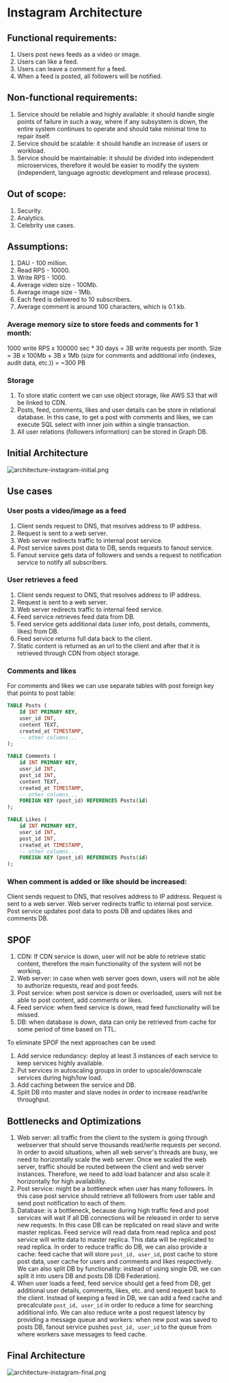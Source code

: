 # Instagram Architecture

## Functional requirements:

1. Users post news feeds as a video or image.
2. Users can like a feed.
3. Users can leave a comment for a feed.
4. When a feed is posted, all followers will be notified.

## Non-functional requirements:

1. Service should be reliable and highly available: it should handle single points of failure in such a way, where if any subsystem is down, the entire system continues to operate and should take minimal time to repair itself.
2. Service should be scalable: it should handle an increase of users or workload.
3. Service should be maintainable: it should be divided into independent microservices, therefore it would be easier to modify the system (independent, language agnostic development and release process).

## Out of scope:

1. Security.
2. Analytics.
3. Celebrity use cases.

## Assumptions:

1. DAU - 100 million.
2. Read RPS - 10000.
3. Write RPS - 1000.
4. Average video size - 100Mb.
5. Average image size - 1Mb.
6. Each feed is delivered to 10 subscribers.
7. Average comment is around 100 characters, which is 0.1 kb.

### Average memory size to store feeds and comments for 1 month:
1000 write RPS x 100000 sec * 30 days = 3B write requests per month.
Size = 3B x 100Mb + 3B x 1Mb (size for comments and additional info (indexes, audit data, etc.)) = ~300 PB

### Storage
1. To store static content we can use object storage, like AWS S3 that will be linked to CDN.
2. Posts, feed, comments, likes and user details can be store in relational database. In this case, to get a post 
with comments and likes, we can execute SQL select with inner join within a single transaction.
3. All user relations (followers information) can be stored in Graph DB.

## Initial Architecture
![architecture-instagram-initial.png](images%2Farchitecture-instagram-initial.png)

## Use cases

### User posts a video/image as a feed
1. Client sends request to DNS, that resolves address to IP address.
2. Request is sent to a web server.
3. Web server redirects traffic to internal post service.
4. Post service saves post data to DB, sends requests to fanout service.
5. Fanout service gets data of followers and sends a request to notification service to notify all subscribers.

### User retrieves a feed
1. Client sends request to DNS, that resolves address to IP address.
2. Request is sent to a web server.
3. Web server redirects traffic to internal feed service.
4. Feed service retrieves feed data from DB.
5. Feed service gets additional data (user info, post details, comments, likes) from DB.
6. Feed service returns full data back to the client.
7. Static content is returned as an url to the client and after that it is retrieved through CDN from object storage.

### Comments and likes
For comments and likes we can use separate tables with post foreign key that points to post table:

```sql
TABLE Posts (
    Id INT PRIMARY KEY,
    user_id INT,
    content TEXT,
    created_at TIMESTAMP,
    -- other columns...
);

TABLE Comments (
    id INT PRIMARY KEY,
    user_id INT,
    post_id INT,
    content TEXT,
    created_at TIMESTAMP,
    -- other columns...
    FOREIGN KEY (post_id) REFERENCES Posts(id)
);

TABLE Likes (
    id INT PRIMARY KEY,
    user_id INT,
    post_id INT,
    created_at TIMESTAMP,
    -- other columns...
    FOREIGN KEY (post_id) REFERENCES Posts(id)
);
```


### When comment is added or like should be increased:
Client sends request to DNS, that resolves address to IP address.
Request is sent to a web server.
Web server redirects traffic to internal post service.
Post service updates post data to posts DB and updates likes and comments DB.

## SPOF
1. CDN: If CDN service is down, user will not be able to retrieve static content, therefore the main functionality of the system will not be working.
2. Web server: in case when web server goes down, users will not be able to authorize requests, read and post feeds.
3. Post service: when post service is down or overloaded, users will not be able to post content, add comments or likes.
4. Feed service: when feed service is down, read feed functionality will be missed.
5. DB: when database is down, data can only be retrieved from cache for some period of time based on TTL. 

To eliminate SPOF the next approaches can be used:
1. Add service redundancy: deploy at least 3 instances of each service to keep services highly available.
2. Put services in autoscaling groups in order to upscale/downscale services during high/low load.
3. Add caching between the service and DB.
4. Split DB into master and slave nodes in order to increase read/write throughput.

## Bottlenecks and Optimizations
1. Web server: all traffic from the client to the system is going through webserver that should serve thousands read/write 
requests per second. In order to avoid situations, when all web server's threads are busy, we need to horizontally scale
the web server. Once we scaled the web server, traffic should be routed between the client and web server instances.
Therefore, we need to add load balancer and also scale it horizontally for high availability.
2. Post service: might be a bottleneck when user has many followers. In this case post service should retrieve all followers
from user table and send post notification to each of them.
3. Database: is a bottleneck, because during high traffic feed and post services will wait if all DB connections will be released
in order to serve new requests. In this case DB can be replicated on read slave and write master replicas. Feed service 
will read data from read replica and post service will write data to master replica. This data will be replicated to read replica.
In order to reduce traffic do DB, we can also provide a cache: feed cache that will store `post_id, user_id`, post cache to store post data,
user cache for users and comments and likes respectively.
We can also split DB by functionality: instead of using single DB, we can split it into users DB and posts DB (DB Federation).
4. When user loads a feed, feed service should get a feed from DB, get additional user details, comments, likes, etc. and send request back to the client.
Instead of keeping a feed in DB, we can add a feed cache and precalculate `post_id, user_id` in order to reduce a time for searching 
additional info. We can also reduce write a post request latency by providing a message queue and workers: when new post was saved 
to posts DB, fanout service pushes `post_id, user_id` to the queue from where workers save messages to feed cache.

## Final Architecture
![architecture-instagram-final.png](images%2Farchitecture-instagram-final.png)




